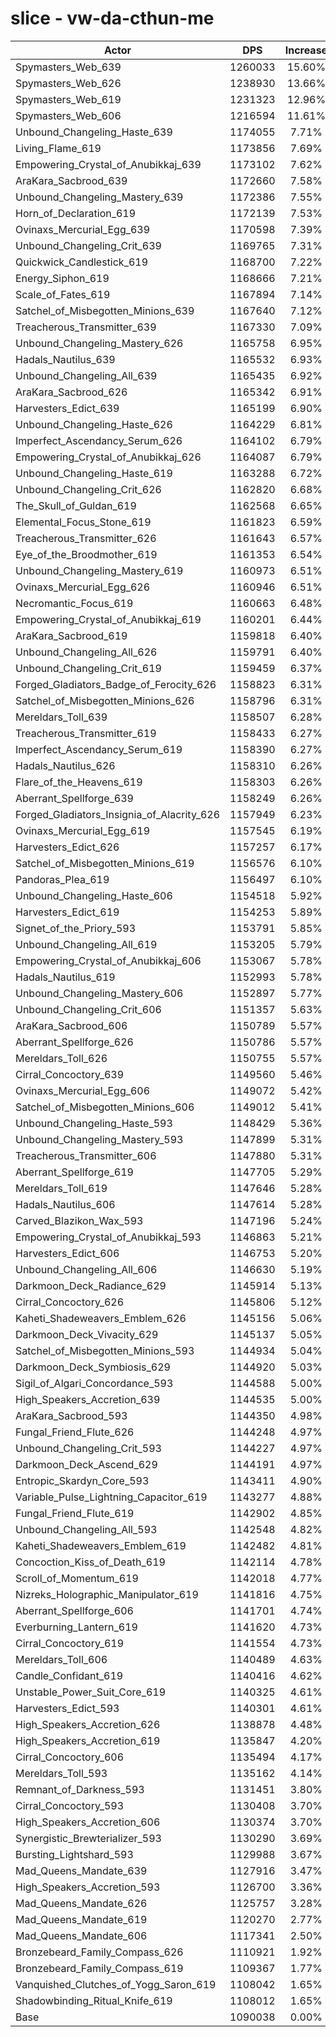 # slice - vw-da-cthun-me
| Actor | DPS | Increase |
|---|:---:|:---:|
|Spymasters_Web_639|1260033|15.60%|
|Spymasters_Web_626|1238930|13.66%|
|Spymasters_Web_619|1231323|12.96%|
|Spymasters_Web_606|1216594|11.61%|
|Unbound_Changeling_Haste_639|1174055|7.71%|
|Living_Flame_619|1173856|7.69%|
|Empowering_Crystal_of_Anubikkaj_639|1173102|7.62%|
|AraKara_Sacbrood_639|1172660|7.58%|
|Unbound_Changeling_Mastery_639|1172386|7.55%|
|Horn_of_Declaration_619|1172139|7.53%|
|Ovinaxs_Mercurial_Egg_639|1170598|7.39%|
|Unbound_Changeling_Crit_639|1169765|7.31%|
|Quickwick_Candlestick_619|1168700|7.22%|
|Energy_Siphon_619|1168666|7.21%|
|Scale_of_Fates_619|1167894|7.14%|
|Satchel_of_Misbegotten_Minions_639|1167640|7.12%|
|Treacherous_Transmitter_639|1167330|7.09%|
|Unbound_Changeling_Mastery_626|1165758|6.95%|
|Hadals_Nautilus_639|1165532|6.93%|
|Unbound_Changeling_All_639|1165435|6.92%|
|AraKara_Sacbrood_626|1165342|6.91%|
|Harvesters_Edict_639|1165199|6.90%|
|Unbound_Changeling_Haste_626|1164229|6.81%|
|Imperfect_Ascendancy_Serum_626|1164102|6.79%|
|Empowering_Crystal_of_Anubikkaj_626|1164087|6.79%|
|Unbound_Changeling_Haste_619|1163288|6.72%|
|Unbound_Changeling_Crit_626|1162820|6.68%|
|The_Skull_of_Guldan_619|1162568|6.65%|
|Elemental_Focus_Stone_619|1161823|6.59%|
|Treacherous_Transmitter_626|1161643|6.57%|
|Eye_of_the_Broodmother_619|1161353|6.54%|
|Unbound_Changeling_Mastery_619|1160973|6.51%|
|Ovinaxs_Mercurial_Egg_626|1160946|6.51%|
|Necromantic_Focus_619|1160663|6.48%|
|Empowering_Crystal_of_Anubikkaj_619|1160201|6.44%|
|AraKara_Sacbrood_619|1159818|6.40%|
|Unbound_Changeling_All_626|1159791|6.40%|
|Unbound_Changeling_Crit_619|1159459|6.37%|
|Forged_Gladiators_Badge_of_Ferocity_626|1158823|6.31%|
|Satchel_of_Misbegotten_Minions_626|1158796|6.31%|
|Mereldars_Toll_639|1158507|6.28%|
|Treacherous_Transmitter_619|1158433|6.27%|
|Imperfect_Ascendancy_Serum_619|1158390|6.27%|
|Hadals_Nautilus_626|1158310|6.26%|
|Flare_of_the_Heavens_619|1158303|6.26%|
|Aberrant_Spellforge_639|1158249|6.26%|
|Forged_Gladiators_Insignia_of_Alacrity_626|1157949|6.23%|
|Ovinaxs_Mercurial_Egg_619|1157545|6.19%|
|Harvesters_Edict_626|1157257|6.17%|
|Satchel_of_Misbegotten_Minions_619|1156576|6.10%|
|Pandoras_Plea_619|1156497|6.10%|
|Unbound_Changeling_Haste_606|1154518|5.92%|
|Harvesters_Edict_619|1154253|5.89%|
|Signet_of_the_Priory_593|1153791|5.85%|
|Unbound_Changeling_All_619|1153205|5.79%|
|Empowering_Crystal_of_Anubikkaj_606|1153067|5.78%|
|Hadals_Nautilus_619|1152993|5.78%|
|Unbound_Changeling_Mastery_606|1152897|5.77%|
|Unbound_Changeling_Crit_606|1151357|5.63%|
|AraKara_Sacbrood_606|1150789|5.57%|
|Aberrant_Spellforge_626|1150786|5.57%|
|Mereldars_Toll_626|1150755|5.57%|
|Cirral_Concoctory_639|1149560|5.46%|
|Ovinaxs_Mercurial_Egg_606|1149072|5.42%|
|Satchel_of_Misbegotten_Minions_606|1149012|5.41%|
|Unbound_Changeling_Haste_593|1148429|5.36%|
|Unbound_Changeling_Mastery_593|1147899|5.31%|
|Treacherous_Transmitter_606|1147880|5.31%|
|Aberrant_Spellforge_619|1147705|5.29%|
|Mereldars_Toll_619|1147646|5.28%|
|Hadals_Nautilus_606|1147614|5.28%|
|Carved_Blazikon_Wax_593|1147196|5.24%|
|Empowering_Crystal_of_Anubikkaj_593|1146863|5.21%|
|Harvesters_Edict_606|1146753|5.20%|
|Unbound_Changeling_All_606|1146630|5.19%|
|Darkmoon_Deck_Radiance_629|1145914|5.13%|
|Cirral_Concoctory_626|1145806|5.12%|
|Kaheti_Shadeweavers_Emblem_626|1145156|5.06%|
|Darkmoon_Deck_Vivacity_629|1145137|5.05%|
|Satchel_of_Misbegotten_Minions_593|1144934|5.04%|
|Darkmoon_Deck_Symbiosis_629|1144920|5.03%|
|Sigil_of_Algari_Concordance_593|1144588|5.00%|
|High_Speakers_Accretion_639|1144535|5.00%|
|AraKara_Sacbrood_593|1144350|4.98%|
|Fungal_Friend_Flute_626|1144248|4.97%|
|Unbound_Changeling_Crit_593|1144227|4.97%|
|Darkmoon_Deck_Ascend_629|1144191|4.97%|
|Entropic_Skardyn_Core_593|1143411|4.90%|
|Variable_Pulse_Lightning_Capacitor_619|1143277|4.88%|
|Fungal_Friend_Flute_619|1142902|4.85%|
|Unbound_Changeling_All_593|1142548|4.82%|
|Kaheti_Shadeweavers_Emblem_619|1142482|4.81%|
|Concoction_Kiss_of_Death_619|1142114|4.78%|
|Scroll_of_Momentum_619|1142018|4.77%|
|Nizreks_Holographic_Manipulator_619|1141816|4.75%|
|Aberrant_Spellforge_606|1141701|4.74%|
|Everburning_Lantern_619|1141620|4.73%|
|Cirral_Concoctory_619|1141554|4.73%|
|Mereldars_Toll_606|1140489|4.63%|
|Candle_Confidant_619|1140416|4.62%|
|Unstable_Power_Suit_Core_619|1140325|4.61%|
|Harvesters_Edict_593|1140301|4.61%|
|High_Speakers_Accretion_626|1138878|4.48%|
|High_Speakers_Accretion_619|1135847|4.20%|
|Cirral_Concoctory_606|1135494|4.17%|
|Mereldars_Toll_593|1135162|4.14%|
|Remnant_of_Darkness_593|1131451|3.80%|
|Cirral_Concoctory_593|1130408|3.70%|
|High_Speakers_Accretion_606|1130374|3.70%|
|Synergistic_Brewterializer_593|1130290|3.69%|
|Bursting_Lightshard_593|1129988|3.67%|
|Mad_Queens_Mandate_639|1127916|3.47%|
|High_Speakers_Accretion_593|1126700|3.36%|
|Mad_Queens_Mandate_626|1125757|3.28%|
|Mad_Queens_Mandate_619|1120270|2.77%|
|Mad_Queens_Mandate_606|1117341|2.50%|
|Bronzebeard_Family_Compass_626|1110921|1.92%|
|Bronzebeard_Family_Compass_619|1109367|1.77%|
|Vanquished_Clutches_of_Yogg_Saron_619|1108042|1.65%|
|Shadowbinding_Ritual_Knife_619|1108012|1.65%|
|Base|1090038|0.00%|
